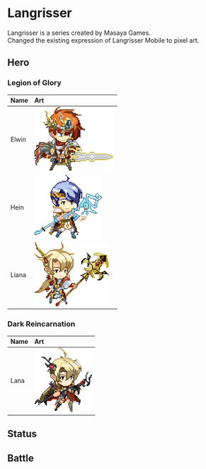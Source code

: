 # Langrisser
Langrisser is a series created by Masaya Games.  
Changed the existing expression of Langrisser Mobile to pixel art.  

## Hero

### Legion of Glory
|Name|Art|
|:---|:---|
|Elwin|![Elwin](images/elwin.png)|
|Hein|![Hein](images/hein.png)|
|Liana|![Liana](images/liana.png)|

### Dark Reincarnation
|Name|Art|
|:---|:---|
|Lana|![Lana](images/lana.png)|

## Status

## Battle
